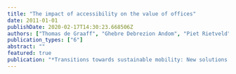 ```yaml
---
title: "The impact of accessibility on the value of offices"
date: 2011-01-01
publishDate: 2020-02-17T14:30:23.668506Z
authors: ["Thomas de Graaff", "Ghebre Debrezion Andom", "Piet Rietveld"]
publication_types: ["6"]
abstract: ""
featured: true
publication: "*Transitions towards sustainable mobility: New solutions and approaches for sustainable mobility*"
---
```


